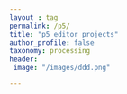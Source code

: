 ```yaml
---
layout : tag
permalink: /p5/
title: "p5 editor projects"
author_profile: false
taxonomy: processing
header:
 image: "/images/ddd.png"

---
```

